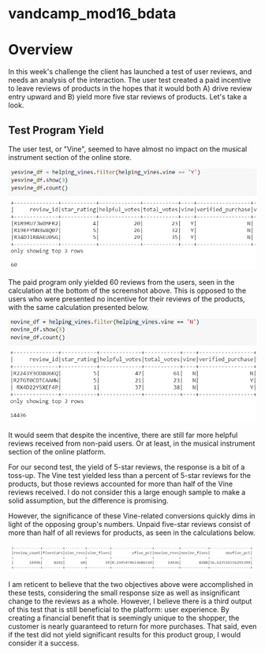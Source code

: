 # vandcamp_mod16_bdata

# Overview
In this week's challenge the client has launched a test of user reviews, and needs an analysis of the interaction. The user test created a paid incentive to leave reviews of products in the hopes that it would both A) drive review entry upward and B) yield more five star reviews of products. Let's take a look.

## Test Program Yield
The user test, or "Vine", seemed to have almost no impact on the musical instrument section of the online store.

![poor response](https://github.com/davidandcarr/vandcamp_mod16_bigdata/blob/sqone/images/vine_summ.png)

The paid program only yielded 60 reviews from the users, seen in the calculation at the bottom of the screenshot above. This is opposed to the users who were presented no incentive for their reviews of the products, with the same calculation presented below.

![control response](https://github.com/davidandcarr/vandcamp_mod16_bigdata/blob/sqone/images/novine_summ.png)

It would seem that despite the incentive, there are still far more helpful reviews received from non-paid users. Or at least, in the musical instrument section of the online platform. 

For our second test, the yield of 5-star reviews, the response is a bit of a toss-up. The Vine test yielded less than a percent of 5-star reviews for the products, but those reviews accounted for more than half of the Vine reviews received. I do not consider this a large enough sample to make a solid assumption, but the difference is promising.

However, the significance of these Vine-related conversions quickly dims in light of the opposing group's numbers. Unpaid five-star reviews consist of more than half of all reviews for products, as seen in the calculations below.

![full summary](https://github.com/davidandcarr/vandcamp_mod16_bigdata/blob/sqone/images/tot_summ.png)

I am reticent to believe that the two objectives above were accomplished in these tests, considering the small response size as well as insignificant change to the reviews as a whole. However, I believe there is a third output of this test that is still beneficial to the platform: user experience. By creating a financial benefit that is seemingly unique to the shopper, the customer is nearly guaranteed to return for more purchases. That said, even if the test did not yield significant results for this product group, I would consider it a success.
